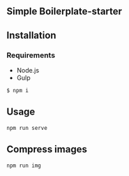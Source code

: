 


## Simple Boilerplate-starter
## Installation
### Requirements

- Node.js
- Gulp

`$ npm i`

## Usage  
```
npm run serve
```

## Compress images  
```
npm run img
```
